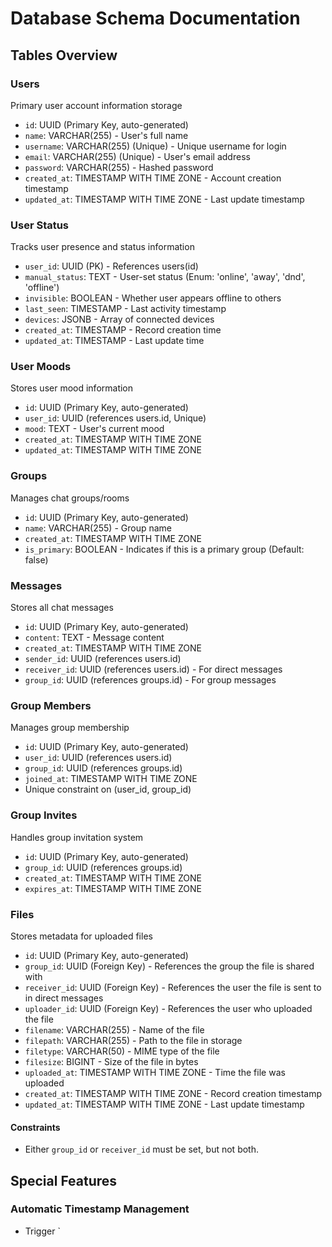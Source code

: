 # Database Schema Documentation

## Tables Overview

### Users
Primary user account information storage
- `id`: UUID (Primary Key, auto-generated)
- `name`: VARCHAR(255) - User's full name
- `username`: VARCHAR(255) (Unique) - Unique username for login
- `email`: VARCHAR(255) (Unique) - User's email address
- `password`: VARCHAR(255) - Hashed password
- `created_at`: TIMESTAMP WITH TIME ZONE - Account creation timestamp
- `updated_at`: TIMESTAMP WITH TIME ZONE - Last update timestamp

### User Status
Tracks user presence and status information
- `user_id`: UUID (PK) - References users(id)
- `manual_status`: TEXT - User-set status (Enum: 'online', 'away', 'dnd', 'offline')
- `invisible`: BOOLEAN - Whether user appears offline to others
- `last_seen`: TIMESTAMP - Last activity timestamp
- `devices`: JSONB - Array of connected devices
- `created_at`: TIMESTAMP - Record creation time
- `updated_at`: TIMESTAMP - Last update time

### User Moods
Stores user mood information
- `id`: UUID (Primary Key, auto-generated)
- `user_id`: UUID (references users.id, Unique)
- `mood`: TEXT - User's current mood
- `created_at`: TIMESTAMP WITH TIME ZONE
- `updated_at`: TIMESTAMP WITH TIME ZONE

### Groups
Manages chat groups/rooms
- `id`: UUID (Primary Key, auto-generated)
- `name`: VARCHAR(255) - Group name
- `created_at`: TIMESTAMP WITH TIME ZONE
- `is_primary`: BOOLEAN - Indicates if this is a primary group (Default: false)

### Messages
Stores all chat messages
- `id`: UUID (Primary Key, auto-generated)
- `content`: TEXT - Message content
- `created_at`: TIMESTAMP WITH TIME ZONE
- `sender_id`: UUID (references users.id)
- `receiver_id`: UUID (references users.id) - For direct messages
- `group_id`: UUID (references groups.id) - For group messages

### Group Members
Manages group membership
- `id`: UUID (Primary Key, auto-generated)
- `user_id`: UUID (references users.id)
- `group_id`: UUID (references groups.id)
- `joined_at`: TIMESTAMP WITH TIME ZONE
- Unique constraint on (user_id, group_id)

### Group Invites
Handles group invitation system
- `id`: UUID (Primary Key, auto-generated)
- `group_id`: UUID (references groups.id)
- `created_at`: TIMESTAMP WITH TIME ZONE
- `expires_at`: TIMESTAMP WITH TIME ZONE

### Files
Stores metadata for uploaded files
- `id`: UUID (Primary Key, auto-generated)
- `group_id`: UUID (Foreign Key) - References the group the file is shared with
- `receiver_id`: UUID (Foreign Key) - References the user the file is sent to in direct messages
- `uploader_id`: UUID (Foreign Key) - References the user who uploaded the file
- `filename`: VARCHAR(255) - Name of the file
- `filepath`: VARCHAR(255) - Path to the file in storage
- `filetype`: VARCHAR(50) - MIME type of the file
- `filesize`: BIGINT - Size of the file in bytes
- `uploaded_at`: TIMESTAMP WITH TIME ZONE - Time the file was uploaded
- `created_at`: TIMESTAMP WITH TIME ZONE - Record creation timestamp
- `updated_at`: TIMESTAMP WITH TIME ZONE - Last update timestamp

#### Constraints
- Either `group_id` or `receiver_id` must be set, but not both.

## Special Features

### Automatic Timestamp Management
- Trigger `